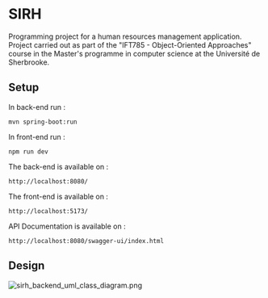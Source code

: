 # SIRH
Programming project for a human resources management application. Project carried out as part of the "IFT785 - Object-Oriented Approaches" course in the Master's programme in computer science at the Université de Sherbrooke.

## Setup

In back-end run :

```mvn spring-boot:run```

In front-end run :

```npm run dev```

The back-end is available on :

```http://localhost:8080/```


The front-end is available on :

```http://localhost:5173/```

API Documentation is available on :

```http://localhost:8080/swagger-ui/index.html```

## Design

![sirh_backend_uml_class_diagram.png](images/sirh_backend_uml_class_diagram.png)
